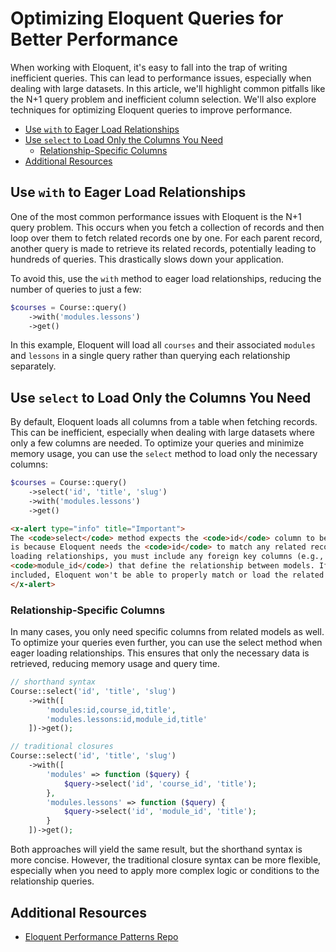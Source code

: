 # Optimizing Eloquent Queries for Better Performance

When working with Eloquent, it's easy to fall into the trap of writing inefficient queries. This can
lead to performance issues, especially when dealing with large datasets. In this article, we'll
highlight common pitfalls like the N+1 query problem and inefficient column selection. We'll also
explore techniques for optimizing Eloquent queries to improve performance.

- [Use `with` to Eager Load Relationships](#use-with-to-eager-load-relationships)
- [Use `select` to Load Only the Columns You Need](#use-select-to-load-only-the-columns-you-need)
  - [Relationship-Specific Columns](#relationship-specific-columns)
- [Additional Resources](#additional-resources)


## Use `with` to Eager Load Relationships

One of the most common performance issues with Eloquent is the N+1 query problem. This occurs when
you fetch a collection of records and then loop over them to fetch related records one by one. For
each parent record, another query is made to retrieve its related records, potentially leading to
hundreds of queries. This drastically slows down your application.

To avoid this, use the `with` method to eager load relationships, reducing the number of queries to
just a few:

```php
$courses = Course::query()
    ->with('modules.lessons')
    ->get()
```

In this example, Eloquent will load all `courses` and their associated `modules` and `lessons` in a
single query rather than querying each relationship separately.

## Use `select` to Load Only the Columns You Need

By default, Eloquent loads all columns from a table when fetching records. This can be inefficient,
especially when dealing with large datasets where only a few columns are needed. To optimize your
queries and minimize memory usage, you can use the `select` method to load only the necessary
columns:

```php
$courses = Course::query()
    ->select('id', 'title', 'slug')
    ->with('modules.lessons')
    ->get()
```

```html +parse
<x-alert type="info" title="Important">
The <code>select</code> method expects the <code>id</code> column to be present in the query. This
is because Eloquent needs the <code>id</code> to match any related records. Similarly, when eager
loading relationships, you must include any foreign key columns (e.g., <code>course_id</code>,
<code>module_id</code>) that define the relationship between models. If these related IDs are not
included, Eloquent won't be able to properly match or load the related models.
</x-alert>
```

### Relationship-Specific Columns

In many cases, you only need specific columns from related models as well. To optimize your queries
even further, you can use the select method when eager loading relationships. This ensures that only
the necessary data is retrieved, reducing memory usage and query time.

<div class="compare"></div>

```php
// shorthand syntax
Course::select('id', 'title', 'slug')
    ->with([
        'modules:id,course_id,title',
        'modules.lessons:id,module_id,title'
    ])->get();
```

```php
// traditional closures
Course::select('id', 'title', 'slug')
    ->with([
        'modules' => function ($query) {
            $query->select('id', 'course_id', 'title');
        },
        'modules.lessons' => function ($query) {
            $query->select('id', 'module_id', 'title');
        }
    ])->get();
```

Both approaches will yield the same result, but the shorthand syntax is more concise. However, the
traditional closure syntax can be more flexible, especially when you need to apply more complex
logic or conditions to the relationship queries.


## Additional Resources

- <a href="https://github.com/laracasts/eloquent-performance-patterns/tree/main" target="blank">Eloquent Performance Patterns Repo</a>

<!-- Dynamic Relationships Using Subqueries -->